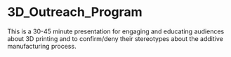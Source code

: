 # 3D_Outreach_Program
This is a 30-45 minute presentation for engaging and educating audiences about 3D printing and to confirm/deny their stereotypes about the additive manufacturing process.
